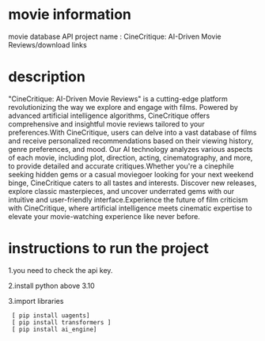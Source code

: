 # movie information

movie database API
project name : CineCritique: AI-Driven Movie Reviews/download links

# description
"CineCritique: AI-Driven Movie Reviews" is a cutting-edge platform revolutionizing the way we explore and engage with films. Powered by advanced artificial intelligence algorithms, CineCritique offers comprehensive and insightful movie reviews tailored to your preferences.With CineCritique, users can delve into a vast database of films and receive personalized recommendations based on their viewing history, genre preferences, and mood. Our AI technology analyzes various aspects of each movie, including plot, direction, acting, cinematography, and more, to provide detailed and accurate critiques.Whether you're a cinephile seeking hidden gems or a casual moviegoer looking for your next weekend binge, CineCritique caters to all tastes and interests. Discover new releases, explore classic masterpieces, and uncover underrated gems with our intuitive and user-friendly interface.Experience the future of film criticism with CineCritique, where artificial intelligence meets cinematic expertise to elevate your movie-watching experience like never before.

# instructions to run the project
1.you need to check the api key.

2.install python above 3.10

3.import libraries

     [ pip install uagents]
     [ pip install transformers ]
     [ pip install ai_engine]

